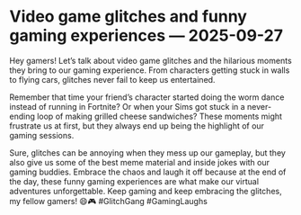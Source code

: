 # Video game glitches and funny gaming experiences — 2025-09-27

Hey gamers! Let’s talk about video game glitches and the hilarious moments they bring to our gaming experience. From characters getting stuck in walls to flying cars, glitches never fail to keep us entertained. 

Remember that time your friend’s character started doing the worm dance instead of running in Fortnite? Or when your Sims got stuck in a never-ending loop of making grilled cheese sandwiches? These moments might frustrate us at first, but they always end up being the highlight of our gaming sessions.

Sure, glitches can be annoying when they mess up our gameplay, but they also give us some of the best meme material and inside jokes with our gaming buddies. Embrace the chaos and laugh it off because at the end of the day, these funny gaming experiences are what make our virtual adventures unforgettable. Keep gaming and keep embracing the glitches, my fellow gamers! 😄🎮 #GlitchGang #GamingLaughs